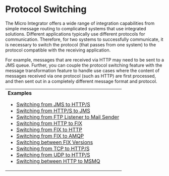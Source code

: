 # Protocol Switching

The Micro Integrator offers a wide range of integration capabilities from simple message routing to complicated systems that use integrated solutions. Different applications typically use different protocols for communication. Therefore, for two systems to successfully communicate, it is necessary to switch the protocol (that passes from one system) to the protocol compatible with the receiving application.
<!--
![protocol switching]({{base_path}}/assets/img/integrate/use-cases-overview/protocol-switching-new.png)
-->

For example, messages that are received via HTTP may need to be sent to a JMS queue. Further, you can couple the protocol switching feature with the message transformation feature to handle use cases where the content of messages received via one protocol (such as HTTP) are first processed, and then sent out in a completely different message format and protocol.

<table>
	<tr>
		<td>
			<b>Examples</b>
			<ul>
				<li>
					<a href="{{base_path}}/integrate/examples/protocol-switching/switching_from_JMS_to_HTTP">Switching from JMS to HTTP/S</a>
				</li>
				<li>
					<a href="{{base_path}}/integrate/examples/protocol-switching/switching_from_HTTPS_to_JMS">Switching from HTTP/S to JMS</a>
				</li>
				<li>
					<a href="{{base_path}}/integrate/examples/protocol-switching/switching_from_FTP_listener_to_mail_sender">Switching from FTP Listener to Mail Sender</a>
				</li>
				<li>
					<a href="{{base_path}}/integrate/examples/protocol-switching/switching_from_HTTP_to_FIX">Switching from HTTP to FIX</a>
				</li>
				<li>
					<a href="{{base_path}}/integrate/examples/protocol-switching/switching_from_FIX_to_HTTP">Switching from FIX to HTTP</a>
				</li>
				<li>
					<a href="{{base_path}}/integrate/examples/protocol-switching/switching_from_FIX_to_AMQP">Switching from FIX to AMQP</a>
				</li>
				<li>
					<a href="{{base_path}}/integrate/examples/protocol-switching/switching_between_FIX_versions">Switching between FIX Versions</a>
				</li>
				<li>
					<a href="{{base_path}}/integrate/examples/protocol-switching/switching_from_TCP_to_HTTPS">Switching from TCP to HTTP/S</a>
				</li>
				<li>
					<a href="{{base_path}}/integrate/examples/protocol-switching/switching_from_UDP_to_HTTPS">Switching from UDP to HTTP/S</a>
				</li>
				<li>
					<a href="{{base_path}}/integrate/examples/protocol-switching/switching_between_HTTP_and_MSMQ">Switching between HTTP to MSMQ</a>
				</li>
			</ul>
		</td>
	</tr>
</table>